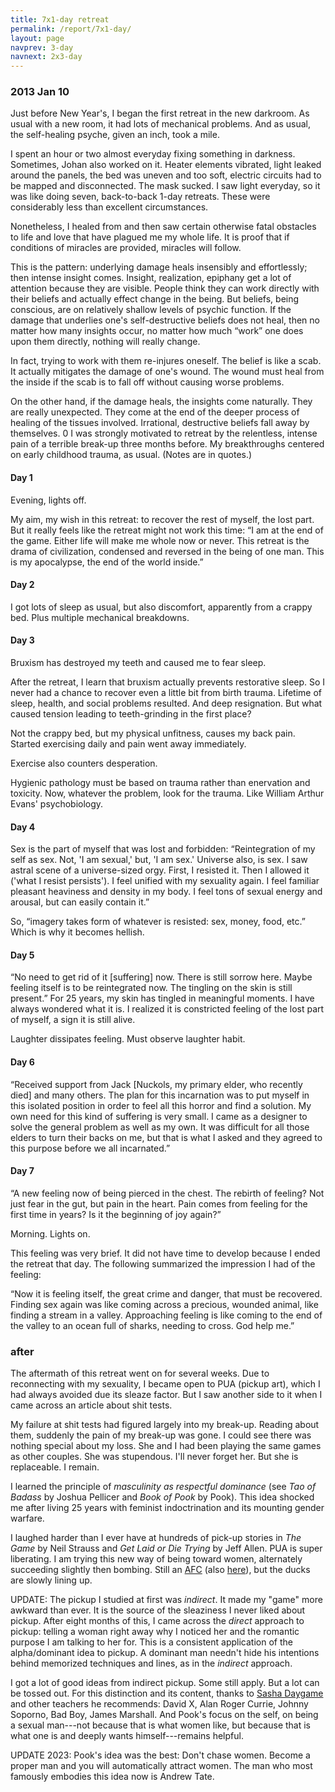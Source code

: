```yaml
---
title: 7x1-day retreat
permalink: /report/7x1-day/
layout: page
navprev: 3-day
navnext: 2x3-day
---
```


### 2013 Jan 10

Just before New Year's, I began the first retreat in the new darkroom. As usual with a new room, it had lots of mechanical problems. And as usual, the self-healing psyche, given an inch, took a mile.

I spent an hour or two almost everyday fixing something in darkness. Sometimes, Johan also worked on it. Heater elements vibrated, light leaked around the panels, the bed was uneven and too soft, electric circuits had to be mapped and disconnected. The mask sucked. I saw light everyday, so it was like doing seven, back-to-back 1-day retreats. These were considerably less than excellent circumstances.

Nonetheless, I healed from and then saw certain otherwise fatal obstacles to life and love that have plagued me my whole life. It is proof that if conditions of miracles are provided, miracles will follow.

This is the pattern: underlying damage heals insensibly and effortlessly; then intense insight comes. Insight, realization, epiphany get a lot of attention because they are visible. People think they can work directly with their beliefs and actually effect change in the being. But beliefs, being conscious, are on relatively shallow levels of psychic function. If the damage that underlies one's self-destructive beliefs does not heal, then no matter how many insights occur, no matter how much “work” one does upon them directly, nothing will really change.

In fact, trying to work with them re-injures oneself. The belief is like a scab. It actually mitigates the damage of one's wound. The wound must heal from the inside if the scab is to fall off without causing worse problems.

On the other hand, if the damage heals, the insights come naturally. They are really unexpected. They come at the end of the deeper process of healing of the tissues involved. Irrational, destructive beliefs fall away by themselves.
0
I was strongly motivated to retreat by the relentless, intense pain of a terrible break-up three months before. My breakthroughs centered on early childhood trauma, as usual. (Notes are in quotes.)

#### Day 1

Evening, lights off.

My aim, my wish in this retreat: to recover the rest of myself, the lost part. But it really feels like the retreat might not work this time: “I am at the end of the game. Either life will make me whole now or never. This retreat is the drama of civilization, condensed and reversed in the being of one man. This is my apocalypse, the end of the world inside.”

#### Day 2

I got lots of sleep as usual, but also discomfort, apparently from a crappy bed. Plus multiple mechanical breakdowns.

#### Day 3

Bruxism has destroyed my teeth and caused me to fear sleep. 

After the retreat, I learn that bruxism actually prevents restorative sleep. So I never had a chance to recover even a little bit from birth trauma. Lifetime of sleep, health, and social problems resulted. And deep resignation. But what caused tension leading to teeth-grinding in the first place?

Not the crappy bed, but my physical unfitness, causes my back pain. Started exercising daily and pain went away immediately.

Exercise also counters desperation.

Hygienic pathology must be based on trauma rather than enervation and toxicity. Now, whatever the problem, look for the trauma. Like William Arthur Evans' psychobiology.

#### Day 4

Sex is the part of myself that was lost and forbidden: “Reintegration of my self as sex. Not, 'I am sexual,' but, 'I am sex.' Universe also, is sex. I saw astral scene of a universe-sized orgy. First, I resisted it. Then I allowed it ('what I resist persists'). I feel unified with my sexuality again. I feel familiar pleasant heaviness and density in my body. I feel tons of sexual energy and arousal, but can easily contain it.”

So, “imagery takes form of whatever is resisted: sex, money, food, etc.” Which is why it becomes hellish.

#### Day 5

“No need to get rid of it [suffering] now. There is still sorrow here. Maybe feeling itself is to be reintegrated now. The tingling on the skin is still present.” For 25 years, my skin has tingled in meaningful moments. I have always wondered what it is. I realized it is constricted feeling of the lost part of myself, a sign it is still alive.

Laughter dissipates feeling. Must observe laughter habit.

#### Day 6

“Received support from Jack [Nuckols, my primary elder, who recently died] and many others. The plan for this incarnation was to put myself in this isolated position in order to feel all this horror and find a solution. My own need for this kind of suffering is very small. I came as a designer to solve the general problem as well as my own. It was difficult for all those elders to turn their backs on me, but that is what I asked and they agreed to this purpose before we all incarnated.”

#### Day 7

“A new feeling now of being pierced in the chest. The rebirth of feeling? Not just fear in the gut, but pain in the heart. Pain comes from feeling for the first time in years? Is it the beginning of joy again?”

Morning. Lights on.

This feeling was very brief. It did not have time to develop because I ended the retreat that day. The following summarized the impression I had of the feeling:

“Now it is feeling itself, the great crime and danger, that must be recovered. Finding sex again was like coming across a precious, wounded animal, like finding a stream in a valley. Approaching feeling is like coming to the end of the valley to an ocean full of sharks, needing to cross. God help me.”


### after

The aftermath of this retreat went on for several weeks. Due to reconnecting with my sexuality, I became open to PUA (pickup art), which I had always avoided due its sleaze factor. But I saw another side to it when I came across an article about shit tests. 

My failure at shit tests had figured largely into my break-up. Reading about them, suddenly the pain of my break-up was gone. I could see there was nothing special about my loss. She and I had been playing the same games as other couples. She was stupendous. I'll never forget her. But she is replaceable. I remain.

I learned the principle of _masculinity as respectful dominance_ (see _Tao of Badass_ by Joshua Pellicer and _Book of Pook_ by Pook). This idea shocked me after living 25 years with feminist indoctrination and its mounting gender warfare.

I laughed harder than I ever have at hundreds of pick-up stories in _The Game_ by Neil Strauss and _Get Laid or Die Trying_ by Jeff Allen. PUA is super liberating. I am trying this new way of being toward women, alternately succeeding slightly then bombing. Still an [AFC](https://puamore.com/wiki/afc/) (also [here](https://cdn.preterhuman.net/texts/sex/Technique/Seduction/seductionlibrary/afc.html)), but the ducks are slowly lining up.

UPDATE: The pickup I studied at first was _indirect_. It made my "game" more awkward than ever. It is the source of the sleaziness I never liked about pickup. After eight months of this, I came across the _direct_ approach to pickup: telling a woman right away why I noticed her and the romantic purpose I am talking to her for. This is a consistent application of the alpha/dominant idea to pickup. A dominant man needn't hide his intentions behind memorized techniques and lines, as in the _indirect_ approach.

I got a lot of good ideas from indirect pickup. Some still apply. But a lot can be tossed out. For this distinction and its content, thanks to [Sasha Daygame](http://sashapua.com) and other teachers he recommends: David X, Alan Roger Currie, Johnny Soporno, Bad Boy, James Marshall. And Pook's focus on the self, on being a sexual man---not because that is what women like, but because that is what one is and deeply wants himself---remains helpful.

UPDATE 2023: Pook's idea was the best: Don't chase women. Become a proper man and you will automatically attract women. The man who most famously embodies this idea now is Andrew Tate.
